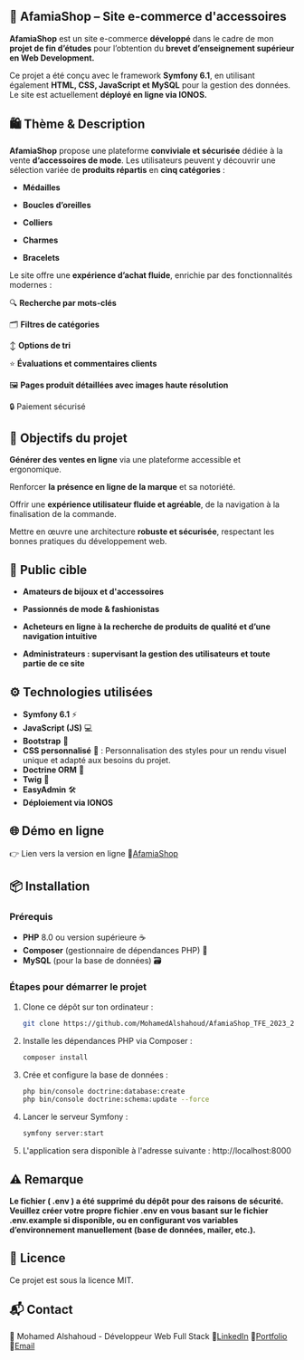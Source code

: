 ## 💎 AfamiaShop – Site e-commerce d'accessoires
**AfamiaShop** est un site e-commerce **développé** dans le cadre de mon **projet de fin d’études** pour l’obtention du **brevet d’enseignement supérieur en Web Development.**

Ce projet a été conçu avec le framework **Symfony 6.1**, en utilisant également **HTML, CSS, JavaScript et MySQL** pour la gestion des données. Le site est actuellement **déployé en ligne via IONOS.**

## 🛍️ Thème & Description
**AfamiaShop** propose une plateforme **conviviale et sécurisée** dédiée à la vente **d’accessoires de mode**. Les utilisateurs peuvent y découvrir une sélection variée de **produits répartis** en **cinq catégories** :

- **Médailles**

- **Boucles d’oreilles**

- **Colliers**

- **Charmes**

- **Bracelets**

Le site offre une **expérience d’achat fluide**, enrichie par des fonctionnalités modernes :

🔍 **Recherche par mots-clés**

🗂️ **Filtres de catégories**

↕️ **Options de tri**

⭐ **Évaluations et commentaires clients**

🖼️ **Pages produit détaillées avec images haute résolution**

🔒 Paiement sécurisé

## 🎯 Objectifs du projet
**Générer des ventes en ligne** via une plateforme accessible et ergonomique.

Renforcer **la présence en ligne de la marque** et sa notoriété.

Offrir une **expérience utilisateur fluide et agréable**, de la navigation à la finalisation de la commande.

Mettre en œuvre une architecture **robuste et sécurisée**, respectant les bonnes pratiques du développement web.

## 👥 Public cible
- **Amateurs de bijoux et d'accessoires**

- **Passionnés de mode & fashionistas**

- **Acheteurs en ligne à la recherche de produits de qualité et d’une navigation intuitive**
- **Administrateurs : supervisant la gestion des utilisateurs et toute partie de ce site**

## ⚙️ Technologies utilisées

- **Symfony 6.1** ⚡️
- **JavaScript (JS)** 💻
- **Bootstrap** 🎨
- **CSS personnalisé** 🎨 : Personnalisation des styles pour un rendu visuel unique et adapté aux besoins du projet.
- **Doctrine ORM** 💾
- **Twig** 🧩
- **EasyAdmin** 🛠️
- **Déploiement via IONOS**

## 🌐 Démo en ligne
👉 Lien vers la version en ligne 🔗[AfamiaShop](https://www.afamiashop.be/)

## 📦 Installation 
### Prérequis

- **PHP** 8.0 ou version supérieure ☕
- **Composer** (gestionnaire de dépendances PHP) 💾
- **MySQL** (pour la base de données) 🗃️

### Étapes pour démarrer le projet

1. Clone ce dépôt sur ton ordinateur :

   ```bash
   git clone https://github.com/MohamedAlshahoud/AfamiaShop_TFE_2023_2024

2. Installe les dépendances PHP via Composer :

   ```bash
   composer install
   
3. Crée et configure la base de données :

   ```bash
   php bin/console doctrine:database:create
   php bin/console doctrine:schema:update --force

4. Lancer le serveur Symfony :

   ```bash
   symfony server:start
   
5. L'application sera disponible à l'adresse suivante : http://localhost:8000

## ⚠️ Remarque
**Le fichier ( .env ) a été supprimé du dépôt pour des raisons de sécurité.
Veuillez créer votre propre fichier .env en vous basant sur le fichier .env.example si disponible, ou en configurant vos variables d’environnement manuellement (base de données, mailer, etc.).**


## 📝 Licence

Ce projet est sous la licence MIT.

## 📬 Contact
👤 Mohamed Alshahoud - Développeur Web Full Stack
🔗[LinkedIn](https://www.linkedin.com/in/mohamed-alshahoud/)
🔗[Portfolio](https://mohamedalshahoud.com/)
📧[Email](alshahoudmohamed95@gmail.com)

